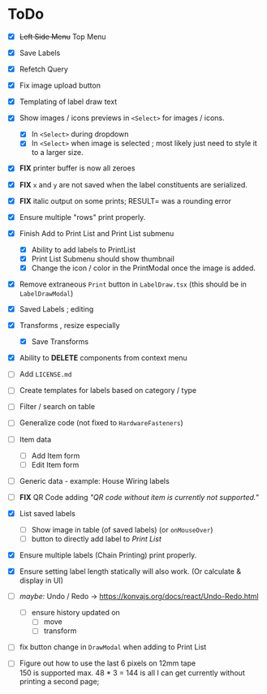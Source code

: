 # ToDo


* [x] ~~Left Side Menu~~ Top Menu
* [x] Save Labels
* [x] Refetch Query
* [x] Fix image upload button
* [x] Templating of label draw text
* [x] Show images / icons previews in `<Select>` for images / icons.
  * [x] In `<Select>` during dropdown
  * [x] In `<Select>` when image is selected ; most likely just need to style it to a larger size.
* [x] **FIX** printer buffer is now all zeroes
* [x] **FIX** `x` and `y` are not saved when the label constituents are serialized.
* [x] **FIX** italic output on some prints; RESULT= was a rounding error
* [x] Ensure multiple "rows" print properly.
* [x] Finish Add to Print List and Print List submenu
  * [x] Ability to add labels to PrintList
  * [x] Print List Submenu should show thumbnail
  * [x] Change the icon / color in the PrintModal once the image is added.
* [x] Remove extraneous `Print` button in `LabelDraw.tsx` (this should be in `LabelDrawModal`)
* [x] Saved Labels ; editing
* [x] Transforms , resize especially
  * [x] Save Transforms
* [x] Ability to **DELETE** components from context menu


* [ ] Add `LICENSE.md`
* [ ] Create templates for labels based on category / type
* [ ] Filter / search on table
* [ ] Generalize code (not fixed to `HardwareFasteners`)
* [ ] Item data
  * [ ] Add Item form
  * [ ] Edit Item form
* [ ] Generic data - example: House Wiring labels


* [ ] **FIX** QR Code adding _"QR code without item is currently not supported."_
* [x] List saved labels
  * [ ] Show image in table (of saved labels) (or `onMouseOver`)
  * [ ] button to directly add label to *Print List*
* [x] Ensure multiple labels (Chain Printing) print properly.
* [x] Ensure setting label length statically will also work. (Or calculate & display in UI)
* [ ] _maybe:_ Undo / Redo → <https://konvajs.org/docs/react/Undo-Redo.html>
  * [ ] ensure history updated on
    * [ ] move
    * [ ] transform
* [ ] fix button change in `DrawModal` when adding to Print List
* [ ] Figure out how to use the last 6 pixels on 12mm tape  
      150 is supported max. 48 * 3 = 144 is all I can get currently without printing a second page;